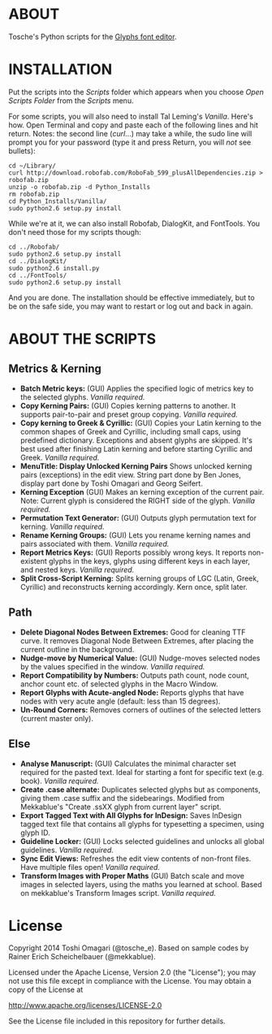 # ABOUT

Tosche's Python scripts for the [Glyphs font editor](http://glyphsapp.com/).


# INSTALLATION

Put the scripts into the *Scripts* folder which appears when you choose *Open Scripts Folder* from the *Scripts* menu.

For some scripts, you will also need to install Tal Leming's *Vanilla*. Here's how. Open Terminal and copy and paste each of the following lines and hit return. Notes: the second line (*curl*...) may take a while, the sudo line will prompt you for your password (type it and press Return, you will *not* see bullets):

    cd ~/Library/
    curl http://download.robofab.com/RoboFab_599_plusAllDependencies.zip > robofab.zip
    unzip -o robofab.zip -d Python_Installs
    rm robofab.zip
    cd Python_Installs/Vanilla/
    sudo python2.6 setup.py install

While we're at it, we can also install Robofab, DialogKit, and FontTools. You don't need those for my scripts though:

    cd ../Robofab/
    sudo python2.6 setup.py install
    cd ../DialogKit/
    sudo python2.6 install.py
    cd ../FontTools/
    sudo python2.6 setup.py install

And you are done. The installation should be effective immediately, but to be on the safe side, you may want to restart or log out and back in again.

# ABOUT THE SCRIPTS
## Metrics & Kerning
* **Batch Metric keys:** (GUI) Applies the specified logic of metrics key to the selected glyphs. *Vanilla required.*
* **Copy Kerning Pairs:** (GUI) Copies kerning patterns to another. It supports pair-to-pair and preset group copying. *Vanilla required.*
* **Copy kerning to Greek & Cyrillic:** (GUI) Copies your Latin kerning to the common shapes of Greek and Cyrillic, including small caps, using predefined dictionary. Exceptions and absent glyphs are skipped. It's best used after finishing Latin kerning and before starting Cyrillic and Greek. *Vanilla required.*
* **MenuTitle: Display Unlocked Kerning Pairs** Shows unlocked kerning pairs (exceptions) in the edit view. String part done by Ben Jones, display part done by Toshi Omagari and Georg Seifert.
* **Kerning Exception** (GUI) Makes an kerning exception of the current pair. Note: Current glyph is considered the RIGHT side of the glyph. *Vanilla required.*
* **Permutation Text Generator:** (GUI) Outputs glyph permutation text for kerning. *Vanilla required.*
* **Rename Kerning Groups:** (GUI) Lets you rename kerning names and pairs associated with them. *Vanilla required.*
* **Report Metrics Keys:** (GUI) Reports possibly wrong keys. It reports non-existent glyphs in the keys, glyphs using different keys in each layer, and nested keys. *Vanilla required.*
* **Split Cross-Script Kerning:** Splits kerning groups of LGC (Latin, Greek, Cyrillic) and reconstructs kerning accordingly. Kern once, split later.
## Path
* **Delete Diagonal Nodes Between Extremes:** Good for cleaning TTF curve. It removes Diagonal Node Between Extremes, after placing the current outline in the background.
* **Nudge-move by Numerical Value:** (GUI) Nudge-moves selected nodes by the values specified in the window. *Vanilla required.*
* **Report Compatibility by Numbers:** Outputs path count, node count, anchor count etc. of selected glyphs in the Macro Window.
* **Report Glyphs with Acute-angled Node:** Reports glyphs that have nodes with very acute angle (default: less than 15 degrees).
* **Un-Round Corners:** Removes corners of outlines of the selected letters (current master only).
## Else
* **Analyse Manuscript:** (GUI) Calculates the minimal character set required for the pasted text. Ideal for starting a font for specific text (e.g. book). *Vanilla required.*
* **Create .case alternate:** Duplicates selected glyphs but as components, giving them .case suffix and the sidebearings. Modified from Mekkablue's "Create .ssXX glyph from current layer" script.
* **Export Tagged Text with All Glyphs for InDesign:** Saves InDesign tagged text file that contains all glyphs for typesetting a specimen, using glyph ID.
* **Guideline Locker:** (GUI) Locks selected guidelines and unlocks all global guidelines. *Vanilla required.*
* **Sync Edit Views:** Refreshes the edit view contents of non-front files. Have multiple files open! *Vanilla required.*
* **Transform Images with Proper Maths** (GUI) Batch scale and move images in selected layers, using the maths you learned at school. Based on mekkablue's Transform Images script. *Vanilla required.*

# License

Copyright 2014 Toshi Omagari (@tosche_e).
Based on sample codes by Rainer Erich Scheichelbauer (@mekkablue).

Licensed under the Apache License, Version 2.0 (the "License");
you may not use this file except in compliance with the License.
You may obtain a copy of the License at

http://www.apache.org/licenses/LICENSE-2.0

See the License file included in this repository for further details.

